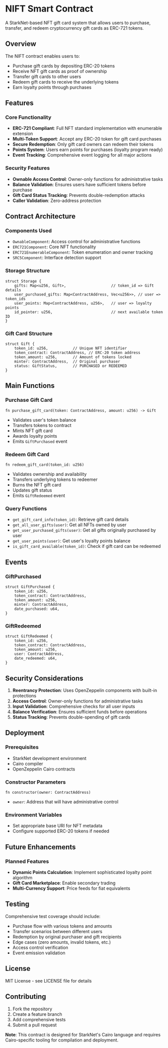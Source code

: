 # NIFT Smart Contract

A StarkNet-based NFT gift card system that allows users to purchase, transfer, and redeem cryptocurrency gift cards as ERC-721 tokens.

## Overview

The NIFT contract enables users to:
- Purchase gift cards by depositing ERC-20 tokens
- Receive NFT gift cards as proof of ownership
- Transfer gift cards to other users
- Redeem gift cards to receive the underlying tokens
- Earn loyalty points through purchases

## Features

### Core Functionality
- **ERC-721 Compliant**: Full NFT standard implementation with enumerable extension
- **Multi-Token Support**: Accept any ERC-20 token for gift card purchases
- **Secure Redemption**: Only gift card owners can redeem their tokens
- **Points System**: Users earn points for purchases (loyalty program ready)
- **Event Tracking**: Comprehensive event logging for all major actions

### Security Features
- **Ownable Access Control**: Owner-only functions for administrative tasks
- **Balance Validation**: Ensures users have sufficient tokens before purchase
- **Gift Card Status Tracking**: Prevents double-redemption attacks
- **Caller Validation**: Zero-address protection

## Contract Architecture

### Components Used
- `OwnableComponent`: Access control for administrative functions
- `ERC721Component`: Core NFT functionality
- `ERC721EnumerableComponent`: Token enumeration and owner tracking
- `SRC5Component`: Interface detection support

### Storage Structure
```cairo
struct Storage {
    gifts: Map<u256, Gift>,                    // token_id => Gift details
    user_purchased_gifts: Map<ContractAddress, Vec<u256>>, // user => token_ids
    user_points: Map<ContractAddress, u256>,   // user => loyalty points
    id_pointer: u256,                          // next available token ID
}
```

### Gift Card Structure
```cairo
struct Gift {
    token_id: u256,           // Unique NFT identifier
    token_contract: ContractAddress, // ERC-20 token address
    token_amount: u256,       // Amount of tokens locked
    minter: ContractAddress,  // Original purchaser
    status: GiftStatus,       // PURCHASED or REDEEMED
}
```

## Main Functions

### Purchase Gift Card
```cairo
fn purchase_gift_card(token: ContractAddress, amount: u256) -> Gift
```
- Validates user's token balance
- Transfers tokens to contract
- Mints NFT gift card
- Awards loyalty points
- Emits `GiftPurchased` event

### Redeem Gift Card
```cairo
fn redeem_gift_card(token_id: u256)
```
- Validates ownership and availability
- Transfers underlying tokens to redeemer
- Burns the NFT gift card
- Updates gift status
- Emits `GiftRedeemed` event

### Query Functions
- `get_gift_card_info(token_id)`: Retrieve gift card details
- `get_all_user_gifts(user)`: Get all NFTs owned by user
- `get_user_purchased_gifts(user)`: Get all gifts originally purchased by user
- `get_user_points(user)`: Get user's loyalty points balance
- `is_gift_card_available(token_id)`: Check if gift card can be redeemed

## Events

### GiftPurchased
```cairo
struct GiftPurchased {
    token_id: u256,
    token_contract: ContractAddress,
    token_amount: u256,
    minter: ContractAddress,
    date_purchased: u64,
}
```

### GiftRedeemed
```cairo
struct GiftRedeemed {
    token_id: u256,
    token_contract: ContractAddress,
    token_amount: u256,
    user: ContractAddress,
    date_redeemed: u64,
}
```



## Security Considerations

1. **Reentrancy Protection**: Uses OpenZeppelin components with built-in protections
2. **Access Control**: Owner-only functions for administrative tasks
3. **Input Validation**: Comprehensive checks for all user inputs
4. **Balance Verification**: Ensures sufficient funds before operations
5. **Status Tracking**: Prevents double-spending of gift cards

## Deployment

### Prerequisites
- StarkNet development environment
- Cairo compiler
- OpenZeppelin Cairo contracts

### Constructor Parameters
```cairo
fn constructor(owner: ContractAddress)
```
- `owner`: Address that will have administrative control

### Environment Variables
- Set appropriate base URI for NFT metadata
- Configure supported ERC-20 tokens if needed

## Future Enhancements

### Planned Features
- **Dynamic Points Calculation**: Implement sophisticated loyalty point algorithm
- **Gift Card Marketplace**: Enable secondary trading
- **Multi-Currency Support**: Price feeds for fiat equivalents


## Testing

Comprehensive test coverage should include:
- Purchase flow with various tokens and amounts
- Transfer scenarios between different users
- Redemption by original purchaser and gift recipients
- Edge cases (zero amounts, invalid tokens, etc.)
- Access control verification
- Event emission validation

## License

MIT License - see LICENSE file for details

## Contributing

1. Fork the repository
2. Create a feature branch
3. Add comprehensive tests
4. Submit a pull request


**Note**: This contract is designed for StarkNet's Cairo language and requires Cairo-specific tooling for compilation and deployment.